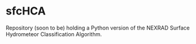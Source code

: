 # sfcHCA
Repository (soon to be) holding a Python version of the NEXRAD Surface Hydrometeor Classification Algorithm.
